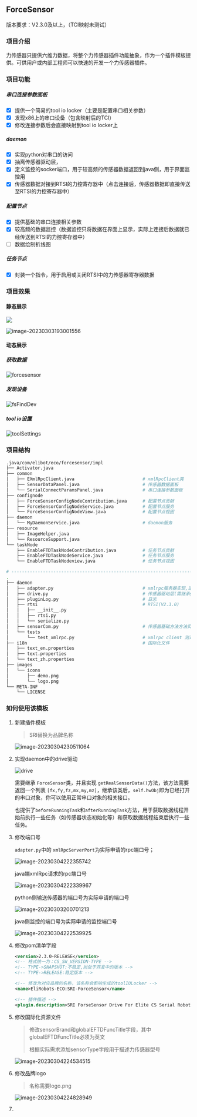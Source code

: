## ForceSensor

版本要求：V2.3.0及以上，（TCI映射未测试）

### 项目介绍

力传感器只提供六维力数据，将整个力传感器插件功能抽象，作为一个插件模板提供。可供用户或内部工程师可以快速的开发一个力传感器插件。

### 项目功能

##### 串口连接参数面板

- [X] 提供一个简易的tool io locker（主要是配置串口相关参数）
- [X] 发现x86上的串口设备（包含映射后的TCI）
- [X] 修改连接参数后会直接映射到tool io locker上

##### daemon

- [X] 实现python对串口的访问
- [X] 抽离传感器驱动层，
- [X] 定义监控的socker端口，用于较高频的传感器数据返回到java侧，用于界面监控用
- [X] 传感器数据对接到RTSI的力控寄存器中（点击连接后，传感器数据即直接传送至RTSI的力控寄存器中）

##### 配置节点

- [X] 提供基础的串口连接相关参数
- [X] 较高频的数据监控（数据监控只将数据在界面上显示，实际上连接后数据就已经传送到RTSI的力控寄存器中）
- [ ] 数据绘制折线图

##### 任务节点

- [X] 封装一个指令，用于启用或关闭RTSI中的力传感器寄存器数据

### 项目效果

#### 静态展示

![ ](https://aliyun-oss-img-bed.oss-cn-hangzhou.aliyuncs.com/elite_imgbed/202303031929767.png)

![image-20230303193001556](https://aliyun-oss-img-bed.oss-cn-hangzhou.aliyuncs.com/elite_imgbed/202303031930636.png)

#### 动态展示

##### 获取数据

![forcesensor](https://aliyun-oss-img-bed.oss-cn-hangzhou.aliyuncs.com/elite_imgbed/202303031934905.gif)

##### 发现设备

![fsFindDev](https://aliyun-oss-img-bed.oss-cn-hangzhou.aliyuncs.com/elite_imgbed/202303031944838.gif)

##### tool io设置

![toolSettings](https://aliyun-oss-img-bed.oss-cn-hangzhou.aliyuncs.com/elite_imgbed/202303031944342.gif)

### 项目结构

```bash
.java/com/elibot/eco/forcesensor/impl
├── Activator.java
├── common									
│   ├── EXmlRpcClient.java							# xmlRpcClient类
│   ├── SensorDataPanel.java						# 传感器数据面板
│   └── SerialConnectParamsPanel.java				# 串口连接参数面板
├── confignode									
│   ├── ForceSensorConfigNodeContribution.java		# 配置节点贡献
│   ├── ForceSensorConfigNodeService.java			# 配置节点服务
│   └── ForceSensorConfigNodeView.java				# 配置节点视图
├── daemon										
│   └── MyDaemonService.java						# daemon服务
├── resource
│   ├── ImageHelper.java
│   └── ResourceSupport.java
└── taskNode
    ├── EnableFTDTaskNodeContribution.java			# 任务节点贡献
    ├── EnableFTDTaskNodeService.java				# 任务节点服务
    └── EnableFTDTaskNodeview.java					# 任务节点视图

# -------------------------------------------------------------------------------
.
├── daemon
│   ├── adapter.py									# xmlrpc服务器实现,适配串口方法
│   ├── drive.py									# 传感器驱动层(需继承sensorCom类)
│   ├── pluginLog.py								# 日志
│   ├── rtsi										# RTSI(V2.3.0)
│   │   ├── __init__.py
│   │   ├── rtsi.py
│   │   └── serialize.py
│   ├── sensorCom.py								# 传感器基础方法方法实现(定义父类)
│   └── tests
│       └── test_xmlrpc.py							# xmlrpc client 测试
├── i18n											# 国际化文件
│   ├── text_en.properties
│   ├── text.properties
│   └── text_zh.properties
├── images
│   └── icons
│       ├── demo.png
│       └── logo.png
└── META-INF
    └── LICENSE
```

### 如何使用该模板

1. 新建插件模板

   > SRI替换为品牌名称
   >

   ![image-20230304230511064](https://aliyun-oss-img-bed.oss-cn-hangzhou.aliyuncs.com/elite_imgbed/202303042305102.png)
2. 实现daemon中的drive驱动

   ![drive](https://aliyun-oss-img-bed.oss-cn-hangzhou.aliyuncs.com/elite_imgbed/202303032003726.png)

   需要继承 `ForceSensor`类，并且实现 `getRealSensorData()`方法，该方法需要返回一个列表 `[fx,fy,fz,mx,my,mz]`，继承该类后，`self.hwObj`即为已经打开的串口对象，你可以使用正常串口对象的相关接口。

   也提供了`beforeRunningTask`和`afterRunningTask`方法，用于获取数据线程开始前执行一些任务（如传感器状态初始化等）和获取数据线程结束后执行一些任务。
3. 修改端口号

   `adapter.py`中的 `xmlRpcServerPort`为实际申请的rpc端口号；

   ![image-20230304222355742](https://aliyun-oss-img-bed.oss-cn-hangzhou.aliyuncs.com/elite_imgbed/202303042223850.png)

   java端xmlRpc请求的rpc端口号

   ![image-20230304222339967](https://aliyun-oss-img-bed.oss-cn-hangzhou.aliyuncs.com/elite_imgbed/202303042223082.png)

   python侧输送传感器的端口号为实际申请的端口号

   ![image-20230303200701213](https://aliyun-oss-img-bed.oss-cn-hangzhou.aliyuncs.com/elite_imgbed/202303032007335.png)

   java侧监控的端口号为实际申请的监控端口号

   ![image-20230304222539925](https://aliyun-oss-img-bed.oss-cn-hangzhou.aliyuncs.com/elite_imgbed/202303042225017.png)
4. 修改pom清单字段

   ```xml
   <version>2.3.0-RELEASE</version>
   <!-- 格式统一为：CS_SW_VERSION-TYPE -->
   <!-- TYPE->SNAPSHOT:不稳定,尚处于开发中的版本 -->
   <!-- TYPE->RELEASE:稳定版本 -->

   <!-- 修改为对应品牌的名称，该名称会影响生成的toolIOLocker -->
   <name>EliRobots-ECO:SRI-ForceSensor</name>

   <!-- 插件描述 -->
   <plugin.description>SRI ForseSensor Drive For Elite CS Serial Robot</plugin.description>
   ```
5. 修改国际化资源文件

   > 修改sensorBrand和globalEFTDFuncTitle字段，其中globalEFTDFuncTitle必须为英文
   >
   > 根据实际需求添加sensorType字段用于描述力传感器型号
   >

   ![image-20230304224534515](https://aliyun-oss-img-bed.oss-cn-hangzhou.aliyuncs.com/elite_imgbed/202303042245592.png)
6. 修改品牌logo

   > 名称需要logo.png
   >

   ![image-20230304224828949](https://aliyun-oss-img-bed.oss-cn-hangzhou.aliyuncs.com/elite_imgbed/202303042248104.png)
7.
